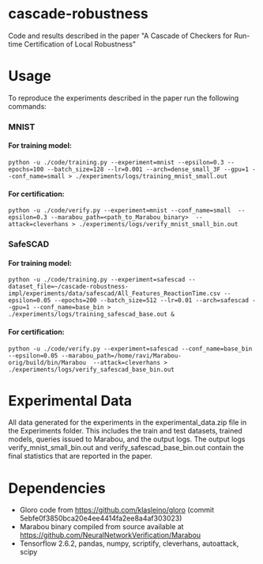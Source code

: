 # cascade-robustness
Code and results described in the paper "A Cascade of Checkers for Run-time Certification of Local Robustness"

# Usage
To reproduce the experiments described in the paper run the following commands:

### MNIST
#### For training model:
```
python -u ./code/training.py --experiment=mnist --epsilon=0.3 --epochs=100 --batch_size=128 --lr=0.001 --arch=dense_small_3F --gpu=1 --conf_name=small > ./experiments/logs/training_mnist_small.out
```
#### For certification: 
```
python -u ./code/verify.py --experiment=mnist --conf_name=small  --epsilon=0.3 --marabou_path=<path_to_Marabou_binary>  --attack=cleverhans > ./experiments/logs/verify_mnist_small_bin.out
```

### SafeSCAD
#### For training model:
```
python -u ./code/training.py --experiment=safescad --dataset_file=~/cascade-robustness-impl/experiments/data/safescad/All_Features_ReactionTime.csv --epsilon=0.05 --epochs=200 --batch_size=512 --lr=0.01 --arch=safescad --gpu=1 --conf_name=base_bin > ./experiments/logs/training_safescad_base.out &
```
#### For certification: 
```
python -u ./code/verify.py --experiment=safescad --conf_name=base_bin  --epsilon=0.05 --marabou_path=/home/ravi/Marabou-orig/build/bin/Marabou  --attack=cleverhans > ./experiments/logs/verify_safescad_base_bin.out 
```

# Experimental Data
All data generated for the experiments in the experimental_data.zip file in the Experiments folder. This includes the train and test datasets, trained models, queries issued to Marabou, and the output logs. The output logs verify_mnist_small_bin.out and verify_safescad_base_bin.out contain the final statistics that are reported in the paper. 

# Dependencies
- Gloro code from https://github.com/klasleino/gloro (commit 5ebfe0f3850bca20e4ee4414fa2ee8a4af303023)
- Marabou binary compiled from source available at https://github.com/NeuralNetworkVerification/Marabou
- Tensorflow 2.6.2, pandas, numpy, scriptify, cleverhans, autoattack, scipy

